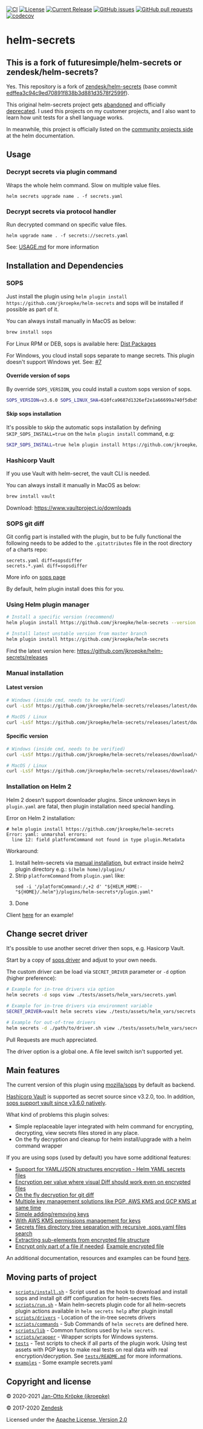 [![CI](https://github.com/jkroepke/helm-secrets/workflows/CI/badge.svg)](https://github.com/jkroepke/helm-secrets/)
[![License](https://img.shields.io/github/license/jkroepke/helm-secrets.svg)](https://github.com/jkroepke/helm-secrets/blob/master/LICENSE)
[![Current Release](https://img.shields.io/github/release/jkroepke/helm-secrets.svg)](https://github.com/jkroepke/helm-secrets/releases/latest)
[![GitHub issues](https://img.shields.io/github/issues/jkroepke/helm-secrets.svg)](https://github.com/jkroepke/helm-secrets/issues)
[![GitHub pull requests](https://img.shields.io/github/issues-pr/jkroepke/helm-secrets.svg)](https://github.com/jkroepke/helm-secrets/pulls)
[![codecov](https://codecov.io/gh/jkroepke/helm-secrets/branch/master/graph/badge.svg?token=4qAukyB2yX)](https://codecov.io/gh/jkroepke/helm-secrets)

# helm-secrets

## This is a fork of futuresimple/helm-secrets or zendesk/helm-secrets?

Yes. This repository is a fork of [zendesk/helm-secrets](https://github.com/zendesk/helm-secrets) (base commit [edffea3c94c9ed70891f838b3d881d3578f2599f](https://github.com/jkroepke/helm-secrets/commit/edffea3c94c9ed70891f838b3d881d3578f2599f)).

This original helm-secrets project gets [abandoned](https://github.com/zendesk/helm-secrets/issues/100) and officially [deprecated](https://github.com/zendesk/helm-secrets/pull/168). I used this projects on my customer projects, and I also want to learn how unit tests for a shell language works.

In meanwhile, this project is officially listed on the [community projects side](https://helm.sh/docs/community/related/) at the helm documentation.

## Usage

### Decrypt secrets via plugin command

Wraps the whole helm command. Slow on multiple value files.
```
helm secrets upgrade name . -f secrets.yaml
```

### Decrypt secrets via protocol handler

Run decrypted command on specific value files.
```
helm upgrade name . -f secrets://secrets.yaml
```

See: [USAGE.md](USAGE.md) for more information

## Installation and Dependencies

### SOPS

Just install the plugin using `helm plugin install https://github.com/jkroepke/helm-secrets` and sops will be installed if possible as part of it.

You can always install manually in MacOS as below:

```bash
brew install sops
```

For Linux RPM or DEB, sops is available here: [Dist Packages](https://github.com/mozilla/sops/releases)

For Windows, you cloud install sops separate to mange secrets. This plugin doesn't support Windows yet. See: [#7](https://github.com/jkroepke/helm-secrets/issues/7)

#### Override version of sops

By override `SOPS_VERSION`, you could install a custom sops version of sops.

```bash
SOPS_VERSION=v3.6.0 SOPS_LINUX_SHA=610fca9687d1326ef2e1a66699a740f5dbd5ac8130190275959da737ec52f096 helm plugin install https://github.com/jkroepke/helm-secrets
```

#### Skip sops installation

It's possible to skip the automatic sops installation by defining `SKIP_SOPS_INSTALL=true` on the `helm plugin install` command, e.g:

```bash
SKIP_SOPS_INSTALL=true helm plugin install https://github.com/jkroepke/helm-secrets
```

### Hashicorp Vault

If you use Vault with helm-secret, the vault CLI is needed.

You can always install it manually in MacOS as below:

```bash
brew install vault
```

Download: https://www.vaultproject.io/downloads

### SOPS git diff

Git config part is installed with the plugin, but to be fully functional the following needs to be added to the `.gitattributes` file in the root directory of a charts repo:

```
secrets.yaml diff=sopsdiffer
secrets.*.yaml diff=sopsdiffer
```

More info on [sops page](https://github.com/mozilla/sops#showing-diffs-in-cleartext-in-git)

By default, helm plugin install does this for you.

### Using Helm plugin manager

```bash
# Install a specific version (recommend)
helm plugin install https://github.com/jkroepke/helm-secrets --version v3.4.0

# Install latest unstable version from master branch
helm plugin install https://github.com/jkroepke/helm-secrets
```

Find the latest version here: https://github.com/jkroepke/helm-secrets/releases

### Manual installation

#### Latest version

```bash
# Windows (inside cmd, needs to be verified)
curl -LsSf https://github.com/jkroepke/helm-secrets/releases/latest/download/helm-secrets.tar.gz | tar -C "%APPDATA%\helm\plugins" -xzf-

# MacOS / Linux
curl -LsSf https://github.com/jkroepke/helm-secrets/releases/latest/download/helm-secrets.tar.gz | tar -C "$(helm env HELM_PLUGINS)" -xzf-
```

#### Specific version

```bash
# Windows (inside cmd, needs to be verified)
curl -LsSf https://github.com/jkroepke/helm-secrets/releases/download/v3.4.0/helm-secrets.tar.gz | tar -C "%APPDATA%\helm\plugins" -xzf-

# MacOS / Linux
curl -LsSf https://github.com/jkroepke/helm-secrets/releases/download/v3.4.0/helm-secrets.tar.gz | tar -C "$(helm env HELM_PLUGINS)" -xzf-
```

### Installation on Helm 2

Helm 2 doesn't support downloader plugins. Since unknown keys in `plugin.yaml` are fatal, then plugin installation need special handling.

Error on Helm 2 installation:
```
# helm plugin install https://github.com/jkroepke/helm-secrets
Error: yaml: unmarshal errors:
  line 12: field platformCommand not found in type plugin.Metadata
```

Workaround:

1. Install helm-secrets via [manual installation](README.md#manual-installation), but extract inside helm2 plugin directory e.g.: `$(helm home)/plugins/`
2. Strip `platformCommand` from `plugin.yaml` like:
   ```
   sed -i '/platformCommand:/,+2 d' "${HELM_HOME:-"${HOME}/.helm"}/plugins/helm-secrets*/plugin.yaml"
   ```
3. Done

Client [here](https://github.com/adorsys-containers/ci-helm/blob/f9a8a5bf8953ab876266ca39ccbdb49228e9f117/images/2.17/Dockerfile#L91) for an example!

## Change secret driver

It's possible to use another secret driver then sops, e.g. Hasicorp Vault.

Start by a copy of [sops driver](https://github.com/jkroepke/helm-secrets/blob/master/scripts/drivers/sops.sh) and adjust to your own needs.

The custom driver can be load via `SECRET_DRIVER` parameter or `-d` option (higher preference):

```bash
# Example for in-tree drivers via option
helm secrets -d sops view ./tests/assets/helm_vars/secrets.yaml

# Example for in-tree drivers via environment variable
SECRET_DRIVER=vault helm secrets view ./tests/assets/helm_vars/secrets.yaml

# Example for out-of-tree drivers
helm secrets -d ./path/to/driver.sh view ./tests/assets/helm_vars/secrets.yaml
```

Pull Requests are much appreciated.

The driver option is a global one. A file level switch isn't supported yet.

## Main features

The current version of this plugin using [mozilla/sops](https://github.com/mozilla/sops/) by default as backend.

[Hashicorp Vault](http://vaultproject.io/) is supported as secret source since v3.2.0, too. In addition, [sops support vault since v3.6.0 natively](https://github.com/mozilla/sops#encrypting-using-hashicorp-vault). 

What kind of problems this plugin solves:

- Simple replaceable layer integrated with helm command for encrypting, decrypting, view secrets files stored in any place.
- On the fly decryption and cleanup for helm install/upgrade with a helm command wrapper

If you are using sops (used by default) you have some additional features:

- [Support for YAML/JSON structures encryption - Helm YAML secrets files](https://github.com/mozilla/sops#important-information-on-types)
- [Encryption per value where visual Diff should work even on encrypted files](https://github.com/mozilla/sops/blob/master/example.yaml)
- [On the fly decryption for git diff](https://github.com/mozilla/sops#showing-diffs-in-cleartext-in-git)
- [Multiple key management solutions like PGP, AWS KMS and GCP KMS at same time](https://github.com/mozilla/sops#using-sops-yaml-conf-to-select-kms-pgp-for-new-files)
- [Simple adding/removing keys](https://github.com/mozilla/sops#adding-and-removing-keys)
- [With AWS KMS permissions management for keys](https://aws.amazon.com/kms/)
- [Secrets files directory tree separation with recursive .sops.yaml files search](https://github.com/mozilla/sops#using-sops-yaml-conf-to-select-kms-pgp-for-new-files)
- [Extracting sub-elements from encrypted file structure](https://github.com/mozilla/sops#extract-a-sub-part-of-a-document-tree)
- [Encrypt only part of a file if needed](https://github.com/mozilla/sops#encrypting-only-parts-of-a-file). [Example encrypted file](https://github.com/mozilla/sops/blob/master/example.yaml)

An additional documentation, resources and examples can be found [here](USAGE.md).

## Moving parts of project

* [`scripts/install.sh`](scripts/install.sh) - Script used as the hook to download and install sops and install git diff configuration for helm-secrets files.
* [`scripts/run.sh`](scripts/run.sh) - Main helm-secrets plugin code for all helm-secrets plugin actions available in `helm secrets help` after plugin install
* [`scripts/drivers`](scripts/drivers) - Location of the in-tree secrets drivers
* [`scripts/commands`](scripts/commands) - Sub Commands of `helm secrets` are defined here.
* [`scripts/lib`](scripts/lib) - Common functions used by `helm secrets`.
* [`scripts/wrapper`](scripts/wrapper) - Wrapper scripts for Windows systems.
* [`tests`](tests) - Test scripts to check if all parts of the plugin work. Using test assets with PGP keys to make real tests on real data with real encryption/decryption. See [`tests/README.md`](tests/README.md) for more informations.
* [`examples`](examples) - Some example secrets.yaml 

## Copyright and license

© 2020-2021 [Jan-Otto Kröpke (jkroepke)](https://github.com/jkroepke/helm-secrets)

© 2017-2020 [Zendesk](https://github.com/zendesk/helm-secrets)

Licensed under the [Apache License, Version 2.0](LICENSE)
